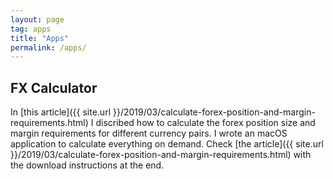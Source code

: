```yaml
---
layout: page
tag: apps
title: "Apps"
permalink: /apps/
---
```

## FX Calculator
In [this article]({{ site.url }}/2019/03/calculate-forex-position-and-margin-requirements.html) I discribed how to calculate the forex position size and margin requirements for different currency pairs. I wrote an macOS application to calculate everything on demand. Check [the article]({{ site.url }}/2019/03/calculate-forex-position-and-margin-requirements.html) with the download instructions at the end.